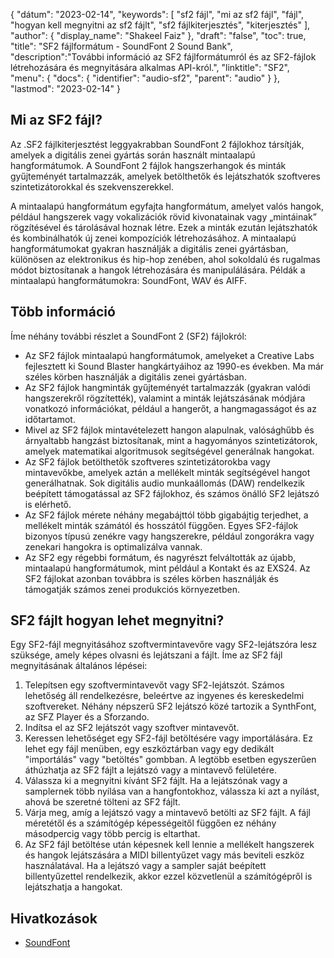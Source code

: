 {
"dátum": "2023-02-14",
  "keywords": [
"sf2 fájl",
"mi az sf2 fájl",
"fájl",
"hogyan kell megnyitni az sf2 fájlt",
"sf2 fájlkiterjesztés",
"kiterjesztés"
],
  "author": {
"display_name": "Shakeel Faiz"
},
"draft": "false",
"toc": true,
"title": "SF2 fájlformátum - SoundFont 2 Sound Bank",
  "description":"További információ az SF2 fájlformátumról és az SF2-fájlok létrehozására és megnyitására alkalmas API-król.",
"linktitle": "SF2",
  "menu": {
    "docs": {
      "identifier": "audio-sf2",
      "parent": "audio"
}
},
"lastmod": "2023-02-14"
}

## Mi az SF2 fájl?

Az .SF2 fájlkiterjesztést leggyakrabban SoundFont 2 fájlokhoz társítják, amelyek a digitális zenei gyártás során használt mintaalapú hangformátumok. A SoundFont 2 fájlok hangszerhangok és minták gyűjteményét tartalmazzák, amelyek betölthetők és lejátszhatók szoftveres szintetizátorokkal és szekvenszerekkel.

A mintaalapú hangformátum egyfajta hangformátum, amelyet valós hangok, például hangszerek vagy vokalizációk rövid kivonatainak vagy „mintáinak” rögzítésével és tárolásával hoznak létre. Ezek a minták ezután lejátszhatók és kombinálhatók új zenei kompozíciók létrehozásához. A mintaalapú hangformátumokat gyakran használják a digitális zenei gyártásban, különösen az elektronikus és hip-hop zenében, ahol sokoldalú és rugalmas módot biztosítanak a hangok létrehozására és manipulálására. Példák a mintaalapú hangformátumokra: SoundFont, WAV és AIFF.

## Több információ

Íme néhány további részlet a SoundFont 2 (SF2) fájlokról:

- Az SF2 fájlok mintaalapú hangformátumok, amelyeket a Creative Labs fejlesztett ki Sound Blaster hangkártyáihoz az 1990-es években. Ma már széles körben használják a digitális zenei gyártásban.
- Az SF2 fájlok hangminták gyűjteményét tartalmazzák (gyakran valódi hangszerekről rögzítették), valamint a minták lejátszásának módjára vonatkozó információkat, például a hangerőt, a hangmagasságot és az időtartamot.
- Mivel az SF2 fájlok mintavételezett hangon alapulnak, valósághűbb és árnyaltabb hangzást biztosítanak, mint a hagyományos szintetizátorok, amelyek matematikai algoritmusok segítségével generálnak hangokat.
- Az SF2 fájlok betölthetők szoftveres szintetizátorokba vagy mintavevőkbe, amelyek aztán a mellékelt minták segítségével hangot generálhatnak. Sok digitális audio munkaállomás (DAW) rendelkezik beépített támogatással az SF2 fájlokhoz, és számos önálló SF2 lejátszó is elérhető.
- Az SF2 fájlok mérete néhány megabájttól több gigabájtig terjedhet, a mellékelt minták számától és hosszától függően. Egyes SF2-fájlok bizonyos típusú zenékre vagy hangszerekre, például zongorákra vagy zenekari hangokra is optimalizálva vannak.
- Az SF2 egy régebbi formátum, és nagyrészt felváltották az újabb, mintaalapú hangformátumok, mint például a Kontakt és az EXS24. Az SF2 fájlokat azonban továbbra is széles körben használják és támogatják számos zenei produkciós környezetben.

## SF2 fájlt hogyan lehet megnyitni?

Egy SF2-fájl megnyitásához szoftvermintavevőre vagy SF2-lejátszóra lesz szüksége, amely képes olvasni és lejátszani a fájlt. Íme az SF2 fájl megnyitásának általános lépései:

1. Telepítsen egy szoftvermintavevőt vagy SF2-lejátszót. Számos lehetőség áll rendelkezésre, beleértve az ingyenes és kereskedelmi szoftvereket. Néhány népszerű SF2 lejátszó közé tartozik a SynthFont, az SFZ Player és a Sforzando.
2. Indítsa el az SF2 lejátszót vagy szoftver mintavevőt.
3. Keressen lehetőséget egy SF2-fájl betöltésére vagy importálására. Ez lehet egy fájl menüben, egy eszköztárban vagy egy dedikált "importálás" vagy "betöltés" gombban. A legtöbb esetben egyszerűen áthúzhatja az SF2 fájlt a lejátszó vagy a mintavevő felületére.
4. Válassza ki a megnyitni kívánt SF2 fájlt. Ha a lejátszónak vagy a samplernek több nyílása van a hangfontokhoz, válassza ki azt a nyílást, ahová be szeretné tölteni az SF2 fájlt.
5. Várja meg, amíg a lejátszó vagy a mintavevő betölti az SF2 fájlt. A fájl méretétől és a számítógép képességeitől függően ez néhány másodpercig vagy több percig is eltarthat.
6. Az SF2 fájl betöltése után képesnek kell lennie a mellékelt hangszerek és hangok lejátszására a MIDI billentyűzet vagy más beviteli eszköz használatával. Ha a lejátszó vagy a sampler saját beépített billentyűzettel rendelkezik, akkor ezzel közvetlenül a számítógépről is lejátszhatja a hangokat.

## Hivatkozások
* [SoundFont](https://en.wikipedia.org/wiki/SoundFont)

